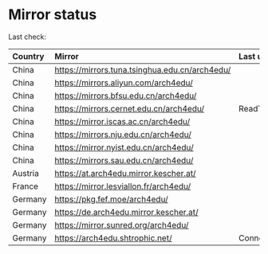 <script src="./time.js"></script>
# Mirror status
Last check: <script type="text/javascript">localize(1752182765.8810666);</script>

|Country|Mirror|Last update|
|:------|:-----|:----------|
|China|https://mirrors.tuna.tsinghua.edu.cn/arch4edu/|<script type="text/javascript">localize(1752130162);</script>|
|China|https://mirrors.aliyun.com/arch4edu/|<script type="text/javascript">localize(1752173221);</script>|
|China|https://mirrors.bfsu.edu.cn/arch4edu/|<script type="text/javascript">localize(1752130162);</script>|
|China|https://mirrors.cernet.edu.cn/arch4edu/|ReadTimeout|
|China|https://mirror.iscas.ac.cn/arch4edu/|<script type="text/javascript">localize(1752173221);</script>|
|China|https://mirrors.nju.edu.cn/arch4edu/|<script type="text/javascript">localize(1752043741);</script>|
|China|https://mirror.nyist.edu.cn/arch4edu/|<script type="text/javascript">localize(1752043741);</script>|
|China|https://mirrors.sau.edu.cn/arch4edu/|<script type="text/javascript">localize(1752130162);</script>|
|Austria|https://at.arch4edu.mirror.kescher.at/|<script type="text/javascript">localize(1752130162);</script>|
|France|https://mirror.lesviallon.fr/arch4edu/|<script type="text/javascript">localize(1752043741);</script>|
|Germany|https://pkg.fef.moe/arch4edu/|<script type="text/javascript">localize(1752130162);</script>|
|Germany|https://de.arch4edu.mirror.kescher.at/|<script type="text/javascript">localize(1752130162);</script>|
|Germany|https://mirror.sunred.org/arch4edu/|<script type="text/javascript">localize(1752086868);</script>|
|Germany|https://arch4edu.shtrophic.net/|ConnectionError|

<script src="./tablefilter/tablefilter.js"></script>
<script src="./table.js"></script>